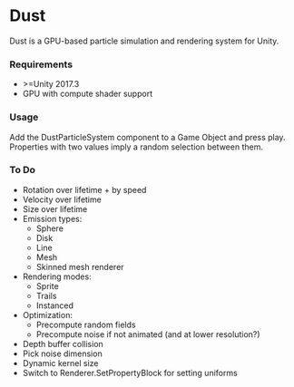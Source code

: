 # Dust

Dust is a GPU-based particle simulation and rendering system for Unity. 

### Requirements
* \>=Unity 2017.3
* GPU with compute shader support

### Usage
Add the DustParticleSystem component to a Game Object and press play.   
Properties with two values imply a random selection between them.

### To Do
* Rotation over lifetime + by speed
* Velocity over lifetime
* Size over lifetime
* Emission types:
    - Sphere
    - Disk
    - Line
    - Mesh
    - Skinned mesh renderer
* Rendering modes:
    - Sprite
    - Trails
    - Instanced
* Optimization:
    - Precompute random fields
    - Precompute noise if not animated (and at lower resolution?)
* Depth buffer collision
* Pick noise dimension
* Dynamic kernel size
* Switch to Renderer.SetPropertyBlock for setting uniforms